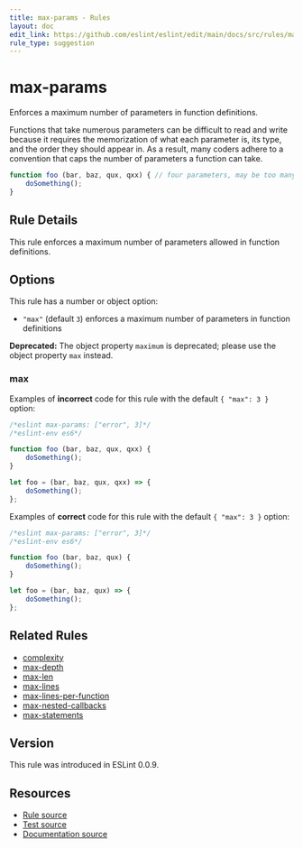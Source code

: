 ```yaml
---
title: max-params - Rules
layout: doc
edit_link: https://github.com/eslint/eslint/edit/main/docs/src/rules/max-params.md
rule_type: suggestion
---
```

<!-- Note: No pull requests accepted for this file. See README.md in the root directory for details. -->

# max-params

Enforces a maximum number of parameters in function definitions.

Functions that take numerous parameters can be difficult to read and write because it requires the memorization of what each parameter is, its type, and the order they should appear in. As a result, many coders adhere to a convention that caps the number of parameters a function can take.

```js
function foo (bar, baz, qux, qxx) { // four parameters, may be too many
    doSomething();
}
```

## Rule Details

This rule enforces a maximum number of parameters allowed in function definitions.

## Options

This rule has a number or object option:

* `"max"` (default `3`) enforces a maximum number of parameters in function definitions

**Deprecated:** The object property `maximum` is deprecated; please use the object property `max` instead.

### max

Examples of **incorrect** code for this rule with the default `{ "max": 3 }` option:

```js
/*eslint max-params: ["error", 3]*/
/*eslint-env es6*/

function foo (bar, baz, qux, qxx) {
    doSomething();
}

let foo = (bar, baz, qux, qxx) => {
    doSomething();
};
```

Examples of **correct** code for this rule with the default `{ "max": 3 }` option:

```js
/*eslint max-params: ["error", 3]*/
/*eslint-env es6*/

function foo (bar, baz, qux) {
    doSomething();
}

let foo = (bar, baz, qux) => {
    doSomething();
};
```

## Related Rules

* [complexity](complexity)
* [max-depth](max-depth)
* [max-len](max-len)
* [max-lines](max-lines)
* [max-lines-per-function](max-lines-per-function)
* [max-nested-callbacks](max-nested-callbacks)
* [max-statements](max-statements)

## Version

This rule was introduced in ESLint 0.0.9.

## Resources

* [Rule source](https://github.com/eslint/eslint/tree/HEAD/lib/rules/max-params.js)
* [Test source](https://github.com/eslint/eslint/tree/HEAD/tests/lib/rules/max-params.js)
* [Documentation source](https://github.com/eslint/eslint/tree/HEAD/docs/src/rules/max-params.md)
